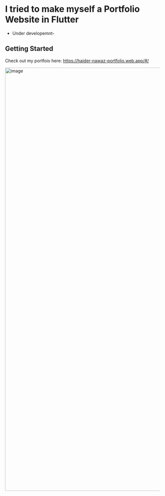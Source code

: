 # I tried to make myself a Portfolio Website in Flutter

- Under developemnt-

## Getting Started

Check out my portfoio here: https://haider-nawaz-portfolio.web.app/#/


<img width="1372" alt="image" src="https://github.com/haider-nawaz/haider-nawaz-portfolio/assets/117274118/947a3e71-c1e3-4f6e-b81c-e8a4febea1f2">
